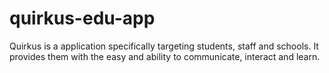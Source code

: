 # quirkus-edu-app
Quirkus is a application specifically targeting students, staff and schools. It provides them with the easy and ability to communicate, interact and learn.
